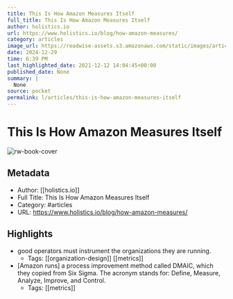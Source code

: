 ```yaml
---
title: This Is How Amazon Measures Itself
full_title: This Is How Amazon Measures Itself
author: holistics.io
url: https://www.holistics.io/blog/how-amazon-measures/
category: articles
image_url: https://readwise-assets.s3.amazonaws.com/static/images/article4.6bc1851654a0.png
date: 2024-12-29
time: 6:39 PM
last_highlighted_date: 2021-12-12 14:04:45+00:00
published_date: None
summary: |
  None
source: pocket
permalink: l/articles/this-is-how-amazon-measures-itself
---
```

# This Is How Amazon Measures Itself

![rw-book-cover](https://readwise-assets.s3.amazonaws.com/static/images/article4.6bc1851654a0.png)

## Metadata
- Author: [[holistics.io]]
- Full Title: This Is How Amazon Measures Itself
- Category: #articles
- URL: https://www.holistics.io/blog/how-amazon-measures/

## Highlights
- good operators must instrument the organizations they are running.
    - Tags: [[organization-design]] [[metrics]] 
- [Amazon runs] a process improvement method called DMAIC, which they copied from Six Sigma. The acronym stands for: Define, Measure, Analyze, Improve, and Control.
    - Tags: [[metrics]] 


